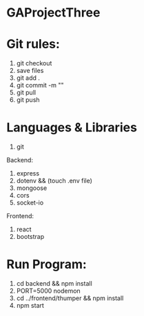 # GAProjectThree

# Git rules:
1. git checkout <your branch>
2. save files
3. git add .
4. git commit -m "<your text>"
5. git pull
6. git push

# Languages & Libraries
1. git

Backend:
1. express
2. dotenv && (touch .env file)
3. mongoose
4. cors
5. socket-io

Frontend:
1. react
2. bootstrap



# Run Program:
1. cd backend && npm install
2. PORT=5000 nodemon
3. cd ../frontend/thumper && npm install
4. npm start
